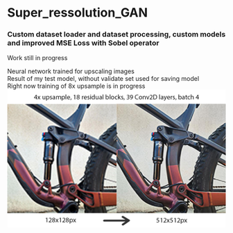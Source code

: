 # Super_ressolution_GAN
### Custom dataset loader and dataset processing, custom models and improved MSE Loss with Sobel operator<br/>

Work still in progress<br/>

Neural network trained for upscaling images<br/>
Result of my test model, without validate set used for saving model<br/>
Right now training of 8x upsample is in progress<br/>
![Result](https://github.com/Samuel-Bachorik/Pytorch_super_ressolution/blob/main/bike_difference.jpg)<br/>
